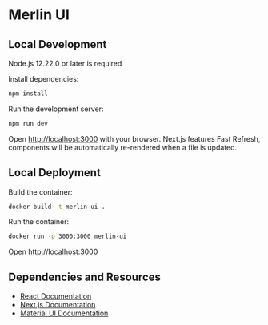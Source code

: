 # Merlin UI

## Local Development

Node.js 12.22.0 or later is required

Install dependencies:

```bash
npm install
```

Run the development server:

```bash
npm run dev
```

Open [http://localhost:3000](http://localhost:3000) with your browser. Next.js features Fast Refresh, components will be automatically re-rendered when a file is updated.

## Local Deployment

Build the container:

```bash
docker build -t merlin-ui .
```

Run the container:

```bash
docker run -p 3000:3000 merlin-ui
```

Open [http://localhost:3000](http://localhost:3000)

## Dependencies and Resources

- [React Documentation](https://reactjs.org/docs/getting-started.html)
- [Next.js Documentation](https://nextjs.org/docs)
- [Material UI Documentation](https://mui.com/material-ui/getting-started/overview/)
